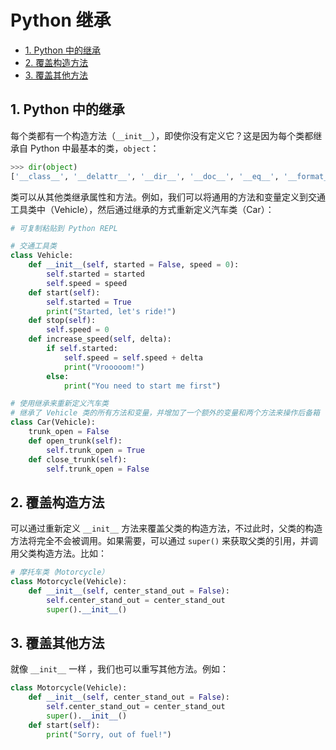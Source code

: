 # Python 继承<!-- omit in toc -->

- [1. Python 中的继承](#1-python-中的继承)
- [2. 覆盖构造方法](#2-覆盖构造方法)
- [3. 覆盖其他方法](#3-覆盖其他方法)

## 1. Python 中的继承

每个类都有一个构造方法（`__init__`），即使你没有定义它？这是因为每个类都继承自 Python 中最基本的类，`object`：

```py
>>> dir(object)
['__class__', '__delattr__', '__dir__', '__doc__', '__eq__', '__format__', '__ge__', '__getattribute__', '__gt__', '__hash__', '__init__', '__init_subclass__', '__le__', '__lt__', '__ne__', '__new__', '__reduce__', '__reduce_ex__', '__repr__', '__setattr__', '__sizeof__', '__str__', '__subclasshook__']
```

类可以从其他类继承属性和方法。例如，我们可以将通用的方法和变量定义到交通工具类中（Vehicle），然后通过继承的方式重新定义汽车类（Car）：

```py
# 可复制粘贴到 Python REPL

# 交通工具类
class Vehicle:
    def __init__(self, started = False, speed = 0):
        self.started = started
        self.speed = speed
    def start(self):
        self.started = True
        print("Started, let's ride!")
    def stop(self):
        self.speed = 0
    def increase_speed(self, delta):
        if self.started:
            self.speed = self.speed + delta
            print("Vrooooom!")
        else:
            print("You need to start me first")

# 使用继承来重新定义汽车类
# 继承了 Vehicle 类的所有方法和变量，并增加了一个额外的变量和两个方法来操作后备箱
class Car(Vehicle):
    trunk_open = False
    def open_trunk(self):
        self.trunk_open = True
    def close_trunk(self):
        self.trunk_open = False
```

## 2. 覆盖构造方法

可以通过重新定义 `__init__` 方法来覆盖父类的构造方法，不过此时，父类的构造方法将完全不会被调用。如果需要，可以通过 `super()` 来获取父类的引用，并调用父类构造方法。比如：

```py
# 摩托车类（Motorcycle）
class Motorcycle(Vehicle):
    def __init__(self, center_stand_out = False):
        self.center_stand_out = center_stand_out
        super().__init__()
```

## 3. 覆盖其他方法

就像 `__init__` 一样 ，我们也可以重写其他方法。例如：

```py
class Motorcycle(Vehicle):
    def __init__(self, center_stand_out = False):
        self.center_stand_out = center_stand_out
        super().__init__()
    def start(self):
        print("Sorry, out of fuel!")
```
